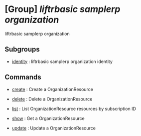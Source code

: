 # [Group] _liftrbasic samplerp organization_

liftrbasic samplerp organization

## Subgroups

- [identity](/Commands/liftrbasic/samplerp/organization/identity/readme.md)
: liftrbasic samplerp organization identity

## Commands

- [create](/Commands/liftrbasic/samplerp/organization/_create.md)
: Create a OrganizationResource

- [delete](/Commands/liftrbasic/samplerp/organization/_delete.md)
: Delete a OrganizationResource

- [list](/Commands/liftrbasic/samplerp/organization/_list.md)
: List OrganizationResource resources by subscription ID

- [show](/Commands/liftrbasic/samplerp/organization/_show.md)
: Get a OrganizationResource

- [update](/Commands/liftrbasic/samplerp/organization/_update.md)
: Update a OrganizationResource
